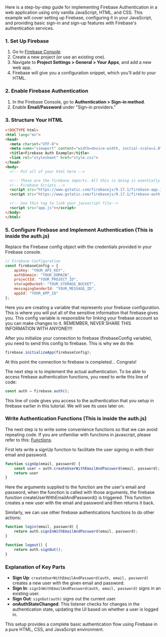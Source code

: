 Here is a step-by-step guide for implementing Firebase Authentication in a web application using only vanilla JavaScript, HTML, and CSS. This example will cover setting up Firebase, configuring it in your JavaScript, and providing basic sign-in and sign-up features with Firebase's authentication services.

### 1. Set Up Firebase

1. Go to [Firebase Console](https://console.firebase.google.com/).
2. Create a new project (or use an existing one).
3. Navigate to **Project Settings > General > Your Apps**, and add a new web app.
4. Firebase will give you a configuration snippet, which you’ll add to your HTML.

### 2. Enable Firebase Authentication

1. In the Firebase Console, go to **Authentication > Sign-in method**.
2. Enable **Email/Password** under "Sign-in providers."

### 3. Structure Your HTML

```html
<!DOCTYPE html>
<html lang="en">
<head>
  <meta charset="UTF-8">
  <meta name="viewport" content="width=device-width, initial-scale=1.0">
  <title>Firebase Auth Example</title>
  <link rel="stylesheet" href="style.css">
</head>
<body>
  <!-- Put all of your html here -->

  <!-- These are the firebase imports. All this is doing is esentially letting you contact firebase and make it so you can enter data in. -->
  <!-- Firebase Scripts -->
  <script src="https://www.gstatic.com/firebasejs/9.17.1/firebase-app.js"></script>
  <script src="https://www.gstatic.com/firebasejs/9.17.1/firebase-auth.js"></script>

  <!-- Use this tag to link your javascript file-->
  <script src="app.js"></script>
</body>
</html>
```

### 5. Configure Firebase and Implement Authentication (This is inside the auth.js)

Replace the Firebase config object with the credentials provided in your Firebase console.

```javascript
// Firebase Configuration
const firebaseConfig = {
    apiKey: "YOUR_API_KEY",
    authDomain: "YOUR_DOMAIN",
    projectId: "YOUR_PROJECT_ID",
    storageBucket: "YOUR_STORAGE_BUCKET",
    messagingSenderId: "YOUR_MESSAGE_ID",
    appId: "YOUR_APP_ID"
};

```
Here you are creating a variable that represents your firebase configuration. This is where you will put all of the sensitive information that firebase gives you.
This config variable is responsible for linking your firebase account so you can make changes to it. REMEMBER, NEVER SHARE THIS INFORMATION WITH ANYONE!!!!

After you initialize your connection to firebase (firebaseConfig variable), you need to send this config to firebase. This is why we do the:
```javascript
firebase.initializeApp(firebaseConfig);
```

At this point the connection to firebase is completed... Congrats!

The next step is to implement the actual authentication. To be able to access firebase authentication functions, you need to write this line of code:
```javascript
const auth = firebase.auth();
```
This line of code gives you access to the authentication that you setup in firebase earlier in this tutorial. We will see its uses later on.

### Write Authentication Functions (This is inside the auth.js)

The next step is to write some convenience functions so that we can avoid repeating code. If you are unfamiliar with functions in javascript, please refer to this: [Functions](https://www.w3schools.com/js/js_functions.asp).

First lets write a signUp function to facilitate the user signing in with their email and password.

```javascript
function signUp(email, password) {
    const user = auth.createUserWithEmailAndPassword(email, password);
    return user
}
```
Here the arguments supplied to the function are the user's email and password, when the function is called with those arguments, the firebase function
createUserWithEmailAndPassword() is triggered. This function creates a new user with the email and password and then returns it back.

Similarly, we can use other firebase authentications functions to do other actions:
```javascript
function login(email, password) {
    return auth.signInWithEmailAndPassword(email, password);
}

function logout() {
    return auth.signOut();
}
```

### Explanation of Key Parts

- **Sign Up**: `createUserWithEmailAndPassword(auth, email, password)` creates a new user with the given email and password.
- **Sign In**: `signInWithEmailAndPassword(auth, email, password)` signs in an existing user.
- **Sign Out**: `signOut(auth)` signs out the current user.
- **onAuthStateChanged**: This listener checks for changes in the authentication state, updating the UI based on whether a user is logged in.

This setup provides a complete basic authentication flow using Firebase in a pure HTML, CSS, and JavaScript environment.
